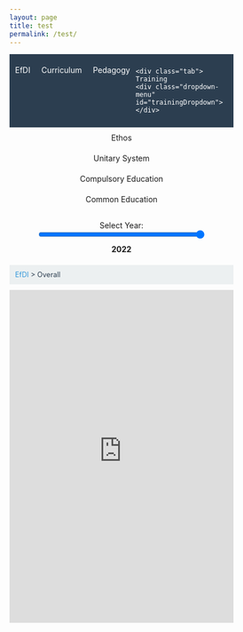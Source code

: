 ```yaml
---
layout: page
title: test
permalink: /test/
---
```


<!DOCTYPE html>
<html lang="en">
<head>
  <meta charset="UTF-8">
  <meta name="viewport" content="width=device-width, initial-scale=1.0">
  <title>EfDI Interactive Web Map</title>
  <!-- CSS for styling -->
  <style>
    * {
      margin: 0;
      padding: 0;
      box-sizing: border-box;
    }

    body {
      font-family: Arial, sans-serif;
      line-height: 1.5;
    }

    .tabs {
      display: flex;
      justify-content: space-around;
      background-color: #2c3e50;
      color: white;
      padding: 10px 0;
    }

    .tab {
      flex: 1;
      text-align: center;
      padding: 10px;
      transition: background-color 0.3s;
      position: relative;
    }

    .tab:hover {
      background-color: #34495e;
    }

    .active-tab {
      background-color: #1abc9c;
    }

    .dropdown-menu {
      display: none;
      position: absolute;
      top: 100%;
      left: 0;
      background-color: white;
      width: 100%;
      box-shadow: 0 4px 6px rgba(0, 0, 0, 0.1);
      z-index: 1000;
    }

    .tab:hover .dropdown-menu {
      display: block;
    }

    .dropdown-item {
      padding: 10px;
      border-bottom: 1px solid #ddd;
      text-align: left;
      color: #2c3e50;
      cursor: pointer;
    }

    .indent-1 {
      padding-left: 20px;
    }

    .indent-2 {
      padding-left: 40px;
    }

    .dropdown-item:hover {
      background-color: #f1f1f1;
    }

    #breadcrumbs {
      padding: 10px;
      background-color: #ecf0f1;
      font-size: 0.9em;
      margin: 0 0 10px;
      display: flex;
      gap: 5px;
    }

    #breadcrumbs span {
      color: #2c3e50;
    }

    #breadcrumbs a {
      text-decoration: none;
      color: #3498db;
    }

    #breadcrumbs a:hover {
      text-decoration: underline;
    }

    .year-slider {
      margin: 20px 0;
      text-align: center;
    }

    #yearRange {
      width: 300px;
    }

    #selectedYear {
      margin-top: 10px;
      font-weight: bold;
    }

    #mapFrame {
      display: block;
      width: 100%;
      height: 600px;
      border: none;
      transition: opacity 0.5s ease-in-out;
    }

    .fade-out {
      opacity: 0;
    }

    .fade-in {
      opacity: 1;
    }
  </style>
</head>
<body>

<div class="tabs">
  <div class="tab">
    EfDI
    <div class="dropdown-menu">
      <div class="dropdown-item" onclick="switchTopLevel('efdi_all', 'Overall')">Overall</div>
      <div class="dropdown-item indent-1" onclick="switchTopLevel('efdi_non_system', 'Non-system')">Non-system</div>
      <div class="dropdown-item indent-1" onclick="switchTopLevel('efdi_policy', 'Policy')">Policy</div>
      <div class="dropdown-item indent-1" onclick="switchTopLevel('efdi_practice', 'Practice')">Practice</div>
      <div class="dropdown-item indent-2" onclick="switchTopLevel('efdi_levels', 'Levels')">Levels</div>
      <div class="dropdown-item indent-2" onclick="switchTopLevel('efdi_equality', 'Equality')">Equality</div>
    </div>
  </div>

  <div class="tab">
    Curriculum
    <div class="dropdown-menu" id="curriculumDropdown"></div>
  </div>

  <div class="tab">
    Pedagogy
    <div class="dropdown-menu" id="pedagogyDropdown"></div>
  </div>

    <div class="tab">
    Training
    <div class="dropdown-menu" id="trainingDropdown"></div>
  </div>

  <div class="tab">
    Ethos
    <div class="dropdown-menu" id="ethosDropdown"></div>
  </div>

  <div class="tab">
    Unitary System
    <div class="dropdown-menu" id="autonomyDropdown"></div>
  </div>

  <div class="tab">
    Compulsory Education
    <div class="dropdown-menu" id="ceDropdown"></div>
  </div>

  <div class="tab">
    Common Education
    <div class="dropdown-menu" id="trackingDropdown"></div>
  </div>
</div>

  <div class="year-slider">
    <label for="yearRange">Select Year:</label><br>
    <input type="range" id="yearRange" min="0" max="2" step="1" value="2" oninput="updateYear(this.value)">
    <div id="selectedYear">2022</div>
  </div>

  <div id="breadcrumbs">
    <span id="breadcrumb-path"><a href="#" onclick="resetBreadcrumb()">EfDI</a> > Overall</span>
  </div>

  <iframe id="mapFrame" src="https://adrianaarellano.github.io/comp_all_index_2022/"></iframe>

  <script>
    let currentYear = "2022";
    let breadcrumbPath = "EfDI > Overall"; // Default breadcrumb
    let currentTab = "efdi_all"; // Default tab
    let topLevelSelection = "efdi_all"; // Track top-level selection
    const baseURL = "https://adrianaarellano.github.io/";
    const years = ["2009", "2016", "2022"];

    const curriculumOptions = {
      efdi_all: [
        { id: "cur_all", label: "Area", breadcrumb: "Overall > Curriculum" },
        { id: "cur_policy_all", label: "Policy", breadcrumb: "Overall > Curriculum > Policy" },
        { id: "cur_policy_all_aim", label: "Aim", breadcrumb: "Overall > Curriculum > Policy > Aim" },
        { id: "cur_policy_all_topic", label: "Topic", breadcrumb: "Overall > Curriculum > Policy > Topic" },
        { id: "cur_policy_all_program", label: " Unified Curricula", breadcrumb: "Overall > Curriculum > Policy > Unified Curricula" },
        { id: "cur_policy_all_mandate", label: "CE Mandate", breadcrumb: "Overall > Curriculum > Policy > CE Mandate" },
        { id: "cur_practice_all", label: "Practice", breadcrumb: "Overall > Curriculum > Practice" },
        { id: "cur_practice_all_out_act", label: "Outside Activities", breadcrumb: "Overall > Curriculum > Practice > Outside Activities" }
      ],
      efdi_non_system: [
        { id: "cur_non", label: "Area", breadcrumb: "Non-system > Curriculum" },
        { id: "cur_policy_non", label: "Policy", breadcrumb: "Non-system > Curriculum > Policy" },
        { id: "cur_policy_non_aim", label: "Aim", breadcrumb: "Non-system > Curriculum > Policy > Aim" },
        { id: "cur_policy_non_topic", label: "Topic", breadcrumb: "Non-system > Curriculum > Policy > Topic" },
        { id: "cur_policy_non_program", label: "Unified Curricula", breadcrumb: "Non-system > Curriculum > Policy > Unified Curricula" },
        { id: "cur_policy_non_mandate", label: "CE Mandate", breadcrumb: "Non-system > Curriculum > Policy > CE Mandate" },
        { id: "cur_practice_non", label: "Practice", breadcrumb: "Non-system > Curriculum > Practice" },
        { id: "cur_practice_non_out_act", label: "Outside Activities", breadcrumb: "Non-system > Curriculum > Practice > Outside Activities" }
      ],
      efdi_policy: [
        { id: "cur_policy_policy", label: "Area", breadcrumb: "Policy > Curriculum" },
        { id: "cur_policy_aim", label: "Aim", breadcrumb: "Policy > Curriculum > Aim" },
        { id: "cur_policy_topic", label: "Topic", breadcrumb: "Policy > Curriculum > Topic" },
        { id: "cur_policy_program", label: "Unified Curricula", breadcrumb: "Policy > Curriculum > Unified Curricula" },
        { id: "cur_policy_mandate", label: "CE Mandate", breadcrumb: "Policy > Curriculum > CE Mandate" }
      ],
      efdi_practice: [
        { id: "cur_practice_practice", label: "Area", breadcrumb: "Practice > Curriculum" },
        { id: "cur_practice_out_act", label: "Outside Activities", breadcrumb: "Practice > Curriculum > Outside Activities" }
      ],
      efdi_levels: [
        { id: "cur_levels", label: "Area", breadcrumb: "Levels > Curriculum" },
        { id: "cur_policy_levels", label: "Policy", breadcrumb: "Levels > Curriculum > Policy" },
        { id: "cur_policy_levels_aim", label: "Aim", breadcrumb: "Levels > Curriculum > Policy > Aim" },
        { id: "cur_policy_levels_topic", label: "Topic", breadcrumb: "Levels > Curriculum > Policy > Topic" },
        { id: "cur_policy_levels_mandate", label: "CE Mandate", breadcrumb: "Levels > Curriculum > Policy > CE Mandate" },
        { id: "cur_practice_levels", label: "Practice", breadcrumb: "Levels > Curriculum > Practice" },
        { id: "cur_practice_levels_out_act", label: "Outside Activities", breadcrumb: "Levels > Curriculum > Practice > Outside Activities" }
      ],
      efdi_equality: [
        { id: "cur_equality", label: "Area", breadcrumb: "Equality > Curriculum" },
        { id: "cur_policy_equality", label: "Policy", breadcrumb: "Equality > Curriculum > Policy" },
        { id: "cur_policy_equality_aim", label: "Aim", breadcrumb: "Equality > Curriculum > Policy > Aim" },
        { id: "cur_policy_equality_topic", label: "Topic", breadcrumb: "Equality > Curriculum > Policy > Topic" },
        { id: "cur_policy_equality_program", label: "Unified Curricula", breadcrumb: "Equality > Curriculum > Policy > Unified Curricula" }
      ]
    };

    function updateCurriculumDropdown() {
      const dropdown = document.getElementById("curriculumDropdown");
      dropdown.innerHTML = ""; // Clear existing items

      curriculumOptions[topLevelSelection].forEach(option => {
        const item = document.createElement("div");
        item.className = "dropdown-item";

        // Assign indentation classes
        if (option.label === "Policy" || option.label === "Practice") {
          item.classList.add("indent-1");
        } else if (!["Area", "Policy", "Practice"].includes(option.label)) {
          item.classList.add("indent-2");
        }

        item.textContent = option.label;
        item.onclick = () => switchTab(option.id, option.breadcrumb);
        dropdown.appendChild(item);
      });
    }

    const pedagogyOptions = {
      efdi_all: [
        { id: "pedagogy_all", label: "Area", breadcrumb: "Overall > Pedagogy" },
        { id: "pedagogy_policy_all", label: "Policy", breadcrumb: "Overall > Pedagogy > Policy" },
        { id: "pedagogy_policy_all_guide", label: "Guidelines", breadcrumb: "Overall > Pedagogy > Policy > Guidelines" },
        { id: "pedagogy_policy_all_object", label: "Objectives", breadcrumb: "Overall > Pedagogy > Policy > Objectives" },
        { id: "pedagogy_practice_all", label: "Practice", breadcrumb: "Overall > Pedagogy > Practice" },
        { id: "pedagogy_practice_all_vote", label: "Student Vote", breadcrumb: "Overall > Pedagogy > Practice > Student Vote" },
        { id: "pedagogy_practice_all_act_prac", label: "Active Participation", breadcrumb: "Overall > Pedagogy > Practice > Active Participation" },
        { id: "pedagogy_practice_all_dis", label: "Open Discussion", breadcrumb: "Overall > Pedagogy > Practice > Open Discussion" },
        { id: "pedagogy_practice_all_op", label: "Student Participation", breadcrumb: "Overall > Pedagogy > Practice > Student Participation in school affairs" },
        { id: "pedagogy_practice_all_class", label: "Classroom Climate", breadcrumb: "Overall > Pedagogy > Practice > Classroom Climate" }
      ],
      efdi_non_system: [
        { id: "pedagogy_non", label: "Area", breadcrumb: "Non-system > Pedagogy" },
        { id: "pedagogy_policy_non", label: "Policy", breadcrumb: "Non-system > Pedagogy > Policy" },
        { id: "pedagogy_policy_non_guide", label: "Guidelines", breadcrumb: "Non-system > Pedagogy > Policy > Guidelines" },
        { id: "pedagogy_policy_non_object", label: "Objectives", breadcrumb: "Non-system > Pedagogy > Policy > Objectives" },
        { id: "pedagogy_practice_non", label: "Practice", breadcrumb: "Overall > Pedagogy > Practice" },
        { id: "pedagogy_practice_non_vote", label: "Student Vote", breadcrumb: "Non-system > Pedagogy > Practice > Student Vote" },
        { id: "pedagogy_practice_non_act_prac", label: "Active Participation", breadcrumb: "Non-system > Pedagogy > Practice > Active Participation" },
        { id: "pedagogy_practice_non_dis", label: "Open Discussion", breadcrumb: "Non-system > Pedagogy > Practice > Open Discussion" },
        { id: "pedagogy_practice_non_op", label: "Student Participation", breadcrumb: "Non-system > Pedagogy > Practice > Student Participation in school affairs" },
        { id: "pedagogy_practice_non_class", label: "Classroom Climate", breadcrumb: "Non-system > Pedagogy > Practice > Classroom Climate" }
      ],
      efdi_policy: [
        { id: "pedagogy_policy_policy", label: "Area", breadcrumb: "Policy > Pedagogy" },
        { id: "pedagogy_policy_guide", label: "Guidelines", breadcrumb: "Policy > Pedagogy > Guidelines" },
        { id: "pedagogy_policy_object", label: "Objectives", breadcrumb: "Policy > Pedagogy > Objectives" }
      ],
      efdi_practice: [
        { id: "pedagogy_practice_practice", label: "Area", breadcrumb: "Practice > Pedagogy" },
        { id: "pedagogy_practice_vote", label: "Student Vote", breadcrumb: "Practice > Pedagogy > Student Vote" },
        { id: "pedagogy_practice_act_prac", label: "Active Participation", breadcrumb: "Practice > Pedagogy > Active Participation" },
        { id: "pedagogy_practice_dis", label: "Open Discussion", breadcrumb: "Practice > Pedagogy > Open Discussion" },
        { id: "pedagogy_practice_op", label: "Student Participation", breadcrumb: "Practice > Pedagogy > Student Participation in school affairs" },
        { id: "pedagogy_practice_class", label: "Classroom Climate", breadcrumb: "Practice > Pedagogy > Classroom Climate" }
      ],
      efdi_levels: [
        { id: "pedagogy_levels", label: "Area", breadcrumb: "Levels > Pedagogy" },
        { id: "pedagogy_policy_levels", label: "Policy", breadcrumb: "Levels > Pedagogy > Policy" },
        { id: "pedagogy_policy_levels_guide", label: "Guidelines", breadcrumb: "Levels > Pedagogy > Policy > Guidelines" },
        { id: "pedagogy_policy_levels_object", label: "Objectives", breadcrumb: "Levels > Pedagogy > Policy > Objectives" },
        { id: "pedagogy_practice_levels", label: "Practice", breadcrumb: "Levels > Pedagogy > Practice" },
        { id: "pedagogy_practice_levels_vote", label: "Student Vote", breadcrumb: "Levels > Pedagogy > Practice > Student Vote" },
        { id: "pedagogy_practice_levels_act_prac", label: "Active Participation", breadcrumb: "Levels > Pedagogy > Practice > Active Participation" },
        { id: "pedagogy_practice_levels_dis", label: "Open Discussion", breadcrumb: "Levels > Pedagogy > Practice > Open Discussion" },
        { id: "pedagogy_practice_levels_op", label: "Student Participation", breadcrumb: "Levels > Pedagogy > Practice > Student Participation in school affairs" },
        { id: "pedagogy_practice_levels_class", label: "Classroom Climate", breadcrumb: "Levels > Pedagogy > Practice > Classroom Climate" }
      ],
      efdi_equality: [
        { id: "pedagogy_equality", label: "Area", breadcrumb: "Equality > Pedagogy" },
        { id: "pedagogy_policy_equality", label: "Policy", breadcrumb: "Equality > Pedagogy > Policy" },
        { id: "pedagogy_policy_equality_guide", label: "Guidelines", breadcrumb: "Equality > Pedagogy > Policy > Guidelines" },
        { id: "pedagogy_practice_equality", label: "Practice", breadcrumb: "Equality > Pedagogy > Practice" },
        { id: "pedagogy_practice_equality_vote", label: "Student Vote", breadcrumb: "Equality > Pedagogy > Practice > Student Vote" },
        { id: "pedagogy_practice_equality_class", label: "Classroom Climate", breadcrumb: "Equality > Pedagogy > Practice > Classroom Climate" }
      ]
    };

    function updatePedagogyDropdown() {
      const dropdown = document.getElementById("pedagogyDropdown");
      dropdown.innerHTML = ""; // Clear existing items

      pedagogyOptions[topLevelSelection].forEach(option => {
        const item = document.createElement("div");
        item.className = "dropdown-item";

        // Assign indentation classes
        if (option.label === "Policy" || option.label === "Practice") {
          item.classList.add("indent-1");
        } else if (!["Area", "Policy", "Practice"].includes(option.label)) {
          item.classList.add("indent-2");
        }

        item.textContent = option.label;
        item.onclick = () => switchTab(option.id, option.breadcrumb);
        dropdown.appendChild(item);
      });
    }

    const trainingOptions = {
      efdi_all: [
        { id: "train_all", label: "Area", breadcrumb: "Overall > Training" },
        { id: "train_policy_all", label: "Policy", breadcrumb: "Overall > Training > Policy" },
        { id: "train_policy_all_in_service", label: "In-service", breadcrumb: "Overall > Training > Policy > In-service" },
        { id: "train_policy_all_mandatory", label: "Mandatory", breadcrumb: "Overall > Training > Policy > Mandatory" }
      ],
      efdi_non_system: [
        { id: "train_non", label: "Area", breadcrumb: "Non-system > Training" },
        { id: "train_policy_non", label: "Policy", breadcrumb: "Non-system > Training > Policy" },
        { id: "train_policy_non_in_service", label: "In-service", breadcrumb: "Non-system > Training > Policy > In-service" },
        { id: "train_policy_non_mandatory", label: "Mandatory", breadcrumb: "Non-system > Training > Policy > Mandatory" }
      ],
      efdi_policy: [
        { id: "train_policy_policy", label: "Area", breadcrumb: "Policy > Training" },
        { id: "train_policy_in_service", label: "In-service", breadcrumb: "Policy > Training > In-service" },
        { id: "train_policy_mandatory", label: "Mandatory", breadcrumb: "Policy > Training > Mandatory" }
      ],
      efdi_practice: [
      ],
      efdi_levels: [
        { id: "train_levels", label: "Area", breadcrumb: "Levels > Training" },
        { id: "train_policy_levels", label: "Policy", breadcrumb: "Levels > Training > Policy" },
        { id: "train_policy_levels_in_service", label: "In-service", breadcrumb: "Levels > Training > Policy > In-service" },
        { id: "train_policy_levels_mandatory", label: "Mandatory", breadcrumb: "Levels > Training > Policy > Mandatory" }
      ],
      efdi_equality: [
      ]
    };

    function updateTrainingDropdown() {
      const dropdown = document.getElementById("trainingDropdown");
      dropdown.innerHTML = ""; // Clear existing items

      trainingOptions[topLevelSelection].forEach(option => {
        const item = document.createElement("div");
        item.className = "dropdown-item";

        // Assign indentation classes
        if (option.label === "Policy" || option.label === "Practice") {
          item.classList.add("indent-1");
        } else if (!["Area", "Policy", "Practice"].includes(option.label)) {
          item.classList.add("indent-2");
        }

        item.textContent = option.label;
        item.onclick = () => switchTab(option.id, option.breadcrumb);
        dropdown.appendChild(item);
      });
    }

    const ethosOptions = {
      efdi_all: [
        { id: "ethos_all", label: "Area", breadcrumb: "Overall > Ethos" },
        { id: "ethos_policy_all", label: "Policy", breadcrumb: "Overall > Ethos > Policy" },
        { id: "ethos_policy_all_guide", label: "Guidelines", breadcrumb: "Overall > Ethos > Policy > Guidelines" },
        { id: "ethos_practice_all", label: "Practice", breadcrumb: "Overall > Ethos > Practice" },
        { id: "ethos_practice_all_student", label: "Student Involvement", breadcrumb: "Overall > Ethos > Practice > Student Involvement" },
        { id: "ethos_practice_all_teacher", label: "Teacher Involvement", breadcrumb: "Overall > Ethos > Practice > Teacher Involvement" }
      ],
      efdi_non_system: [
        { id: "ethos_non", label: "Area", breadcrumb: "Non-system > Ethos" },
        { id: "ethos_policy_non", label: "Policy", breadcrumb: "Non-system > Ethos > Policy" },
        { id: "ethos_policy_non_guide", label: "Guidelines", breadcrumb: "Non-system > Ethos > Policy > Guidelines" },
        { id: "ethos_practice_non", label: "Practice", breadcrumb: "Non-system > Ethos > Practice" },
        { id: "ethos_practice_non_student", label: "Student Involvement", breadcrumb: "Non-system > Ethos > Practice > Student Involvement" },
        { id: "ethos_practice_non_teacher", label: "Teacher Involvement", breadcrumb: "Non-system > Ethos > Practice > Teacher Involvement" }
      ],
      efdi_policy: [
        { id: "ethos_policy_policy", label: "Area", breadcrumb: "Policy > Ethos" },
        { id: "ethos_policy_guide", label: "Guidelines", breadcrumb: "Policy > Ethos > Guidelines" }
      ],
      efdi_practice: [
        { id: "ethos_practice_practice", label: "Area", breadcrumb: "Practice > Ethos" },
        { id: "ethos_practice_student", label: "Student Involvement", breadcrumb: "Practice > Ethos > Student Involvement" },
        { id: "ethos_practice_teacher", label: "Teacher Involvement", breadcrumb: "Practice > Ethos > Teacher Involvement" }
      ],
      efdi_levels: [
        { id: "ethos_levels", label: "Area", breadcrumb: "Levels > Ethos" },
        { id: "ethos_policy_levels", label: "Policy", breadcrumb: "Levels > Ethos > Policy" },
        { id: "ethos_policy_levels_guide", label: "Guidelines", breadcrumb: "Levels > Ethos > Policy > Guidelines" },
        { id: "ethos_practice_levels", label: "Practice", breadcrumb: "Levels > Ethos > Practice" },
        { id: "ethos_practice_levels_student", label: "Student Involvement", breadcrumb: "Levels > Ethos > Practice > Student Involvement" },
        { id: "ethos_practice_levels_teacher", label: "Teacher Involvement", breadcrumb: "Levels > Ethos > Practice > Teacher Involvement" }
      ],
      efdi_equality: [
      ]
    };

    function updateEthosDropdown() {
      const dropdown = document.getElementById("ethosDropdown");
      dropdown.innerHTML = ""; // Clear existing items

      ethosOptions[topLevelSelection].forEach(option => {
        const item = document.createElement("div");
        item.className = "dropdown-item";

        // Assign indentation classes
        if (option.label === "Policy" || option.label === "Practice") {
          item.classList.add("indent-1");
        } else if (!["Area", "Policy", "Practice"].includes(option.label)) {
          item.classList.add("indent-2");
        }

        item.textContent = option.label;
        item.onclick = () => switchTab(option.id, option.breadcrumb);
        dropdown.appendChild(item);
      });
    }

    const autonomyOptions = {
      efdi_all: [
        { id: "autonomy_all", label: "Area", breadcrumb: "Overall > Unitary system" },
        { id: "autonomy_policy_all", label: "Policy", breadcrumb: "Overall > Unitary system > Policy" },
        { id: "autonomy_policy_all_assess", label: "Guidelines", breadcrumb: "Overall > Unitary system > Policy > Assessment" },
        { id: "autonomy_policy_all_cur", label: "Centralized Curriculum", breadcrumb: "Overall > Unitary system > Policy > Centralized Curriculum" },
        { id: "autonomy_practice_all", label: "Practice", breadcrumb: "Overall > Unitary system > Practice" },
        { id: "autonomy_practice_all_ce_act", label: "Centralization of CE Activities", breadcrumb: "Overall > Unitary system > Practice > Centralization of Activities" },
        { id: "autonomy_practice_all_teach_cur", label: "Teacher Use of Official Curricula", breadcrumb: "Overall > Unitary system > Practice > Use of Official Curricula" }
      ],
      efdi_non_system: [
      ],
      efdi_policy: [
        { id: "autonomy_policy_policy", label: "Area", breadcrumb: "Policy > Unitary system" },
        { id: "autonomy_policy_assess", label: "Guidelines", breadcrumb: "Policy > Unitary system > Assessment" },
        { id: "autonomy_policy_cur", label: "Centralized Curriculum", breadcrumb: "Policy > Unitary system > Centralized Curriculum" }
      ],
      efdi_practice: [
        { id: "autonomy_practice_practice", label: "Area", breadcrumb: "Practice > Unitary system" },
        { id: "autonomy_practice_ce_act", label: "Centralization of CE Activities", breadcrumb: "Practice > Unitary system > Centralization of CE Activities" },
        { id: "autonomy_practice_teach_cur", label: "Teacher Use of Official Curricula", breadcrumb: "Practice > Unitary system > Use of Official Curricula" }
      ],
      efdi_levels: [
      ],
      efdi_equality: [
        { id: "autonomy_equality", label: "Area", breadcrumb: "Equality > Unitary system" },
        { id: "autonomy_policy_equality", label: "Policy", breadcrumb: "Equality > Unitary system > Policy" },
        { id: "autonomy_policy_equality_assess", label: "Guidelines", breadcrumb: "Equality > Unitary system > Policy > Assessment" },
        { id: "autonomy_policy_equality_cur", label: "Centralized Curriculum", breadcrumb: "Overall > Unitary system > Policy > Centralized Curriculum" },
        { id: "autonomy_practice_equality", label: "Practice", breadcrumb: "Equality > Unitary system > Practice" },
        { id: "autonomy_practice_equality_ce_act", label: "Student Involvement", breadcrumb: "Equality > Unitary system > Practice > Centralization of CE Activities" },
        { id: "autonomy_practice_equality_teach_cur", label: "Teacher Use of Official Curricula", breadcrumb: "Equality > Unitary system > Practice > Use of Official Curricula" }
      ]
    };

    function updateAutonomyDropdown() {
      const dropdown = document.getElementById("autonomyDropdown");
      dropdown.innerHTML = ""; // Clear existing items

      autonomyOptions[topLevelSelection].forEach(option => {
        const item = document.createElement("div");
        item.className = "dropdown-item";

        // Assign indentation classes
        if (option.label === "Policy" || option.label === "Practice") {
          item.classList.add("indent-1");
        } else if (!["Area", "Policy", "Practice"].includes(option.label)) {
          item.classList.add("indent-2");
        }

        item.textContent = option.label;
        item.onclick = () => switchTab(option.id, option.breadcrumb);
        dropdown.appendChild(item);
      });
    }

    const ceOptions = {
      efdi_all: [
        { id: "ce_all", label: "Area", breadcrumb: "Overall > Compulsory education" },
        { id: "ce_policy_all", label: "Policy", breadcrumb: "Overall > Compulsory education > Policy" },
        { id: "ce_policy_all_years", label: "Years", breadcrumb: "Overall > Compulsory education > Policy > Length of compulsory education" }
      ],
      efdi_non_system: [
      ],
      efdi_policy: [
        { id: "ce_policy_policy", label: "Area", breadcrumb: "Policy > Compulsory education" },
        { id: "ce_policy_years", label: "Years", breadcrumb: "Policy > Compulsory education > Length of compulsory education" }
      ],
      efdi_practice: [
      ],
      efdi_levels: [
        { id: "ce_levels", label: "Area", breadcrumb: "Levels > Compulsory education" },
        { id: "ce_policy_levels", label: "Policy", breadcrumb: "Levels > Compulsory education > Policy" },
        { id: "ce_policy_levels_years", label: "Years", breadcrumb: "Levels > Compulsory education > Policy > Length of compulsory education" }
      ],
      efdi_equality: [
        { id: "ce_equality", label: "Area", breadcrumb: "Equality > Compulsory education" },
        { id: "ce_policy_equality", label: "Policy", breadcrumb: "Equality > Compulsory education > Policy" },
        { id: "ce_policy_equality_years", label: "Years", breadcrumb: "Equality > Compulsory education > Policy > Length of compulsory education" }
      ]
    };

    function updateCeDropdown() {
      const dropdown = document.getElementById("ceDropdown");
      dropdown.innerHTML = ""; // Clear existing items

      ceOptions[topLevelSelection].forEach(option => {
        const item = document.createElement("div");
        item.className = "dropdown-item";

        // Assign indentation classes
        if (option.label === "Policy" || option.label === "Practice") {
          item.classList.add("indent-1");
        } else if (!["Area", "Policy", "Practice"].includes(option.label)) {
          item.classList.add("indent-2");
        }

        item.textContent = option.label;
        item.onclick = () => switchTab(option.id, option.breadcrumb);
        dropdown.appendChild(item);
      });
    }


    const trackingOptions = {
      efdi_all: [
        { id: "tracking_all", label: "Area", breadcrumb: "Overall > Common education" },
        { id: "tracking_policy_all", label: "Policy", breadcrumb: "Overall > Common education > Policy" },
        { id: "tracking_policy_all_age", label: "Age of selection", breadcrumb: "Overall > Common education > Policy > Age of selection" },
        { id: "tracking_practice_all", label: "Practice", breadcrumb: "Overall > Common education > Practice" },
        { id: "tracking_practice_all_group", label: "Average grouping", breadcrumb: "Overall > Common education > Practice > Average grouping" }
      ],
      efdi_non_system: [
      ],
      efdi_policy: [
        { id: "tracking_policy_policy", label: "Policy", breadcrumb: "Policy > Common education" },
        { id: "tracking_policy_age", label: "Age of selection", breadcrumb: "Policy > Common education > Age of selection" }
      ],
      efdi_practice: [
        { id: "tracking_practice_practice", label: "Practice", breadcrumb: "Practice > Common education" },
        { id: "tracking_practice_group", label: "Average grouping", breadcrumb: "Practice > Common education > Average grouping" }
      ],
      efdi_levels: [
      ],
      efdi_equality: [
        { id: "tracking_equality", label: "Area", breadcrumb: "Equality > Common education" },
        { id: "tracking_policy_equality", label: "Policy", breadcrumb: "Policy > Common education" },
        { id: "tracking_policy_equality_age", label: "Age of selection", breadcrumb: "Policy > Common education > Age of selection" },
        { id: "tracking_practice_equality_practice", label: "Practice", breadcrumb: "Equality > Practice > Common education" },
        { id: "tracking_practice_equality_group", label: "Average grouping", breadcrumb: "Equality > Practice > Common education > Average grouping" }
      ]
    };

    function updateTrackingDropdown() {
      const dropdown = document.getElementById("trackingDropdown");
      dropdown.innerHTML = ""; // Clear existing items

      trackingOptions[topLevelSelection].forEach(option => {
        const item = document.createElement("div");
        item.className = "dropdown-item";

        // Assign indentation classes
        if (option.label === "Policy" || option.label === "Practice") {
          item.classList.add("indent-1");
        } else if (!["Area", "Policy", "Practice"].includes(option.label)) {
          item.classList.add("indent-2");
        }

        item.textContent = option.label;
        item.onclick = () => switchTab(option.id, option.breadcrumb);
        dropdown.appendChild(item);
      });
    }


    function updateYear(index) {
      currentYear = years[index];
      document.getElementById("selectedYear").textContent = currentYear;
      switchTab(currentTab);
    }

    function switchTopLevel(selection, newBreadcrumbPath) {
      topLevelSelection = selection;
      switchTab(selection, newBreadcrumbPath);
      updateCurriculumDropdown();
      updatePedagogyDropdown(); // Add this line
      updateEthosDropdown();
      updateTrainingDropdown();
      updateAutonomyDropdown();
      updateCeDropdown();
      updateTrackingDropdown();
    }

    function switchTab(mapID, newBreadcrumbPath = '') {
      const mapFrame = document.getElementById("mapFrame");
      const breadcrumb = document.getElementById("breadcrumb-path");
      currentTab = mapID;

      breadcrumbPath = newBreadcrumbPath || breadcrumbPath;

      mapFrame.classList.add("fade-out");

      setTimeout(function () {
        const mapURLs = {
          efdi_all: `${baseURL}comp_all_index_${currentYear}/`,
          efdi_non_system: `${baseURL}comp_non_index_${currentYear}/`,
          efdi_policy: `${baseURL}comp_policy_index_${currentYear}/`,
          efdi_practice: `${baseURL}comp_prac_index_${currentYear}/`,
          efdi_levels: `${baseURL}comp_level_index_${currentYear}/`,
          efdi_equality: `${baseURL}comp_equality_index_${currentYear}/`,
          cur_all: `${baseURL}comp_subin_cur_${currentYear}/`,
          cur_non: `${baseURL}comp_subin_cur_${currentYear}/`,
          cur_levels: `${baseURL}comp_subin_level_cur_${currentYear}/`,
          cur_equality: `${baseURL}comp_subin_eq_cur_${currentYear}/`,
          cur_policy_all: `${baseURL}comp_cur_pol_${currentYear}/`,
          cur_policy_non: `${baseURL}comp_cur_pol_${currentYear}/`,
          cur_policy_policy: `${baseURL}comp_cur_pol_${currentYear}/`,
          cur_policy_levels: `${baseURL}comp_level_cur_pol_${currentYear}/`,
          cur_policy_equality: `${baseURL}comp_eq_cur_pol_${currentYear}/`,
          cur_policy_all_aim: `${baseURL}comp_cur_pol_aim_${currentYear}/`,
          cur_policy_non_aim: `${baseURL}comp_cur_pol_aim_${currentYear}/`,
          cur_policy_aim: `${baseURL}comp_cur_pol_aim_${currentYear}/`,
          cur_policy_levels_aim: `${baseURL}comp_cur_pol_aim_${currentYear}/`,
          cur_policy_equality_aim: `${baseURL}comp_eq_cur_pol_aim_${currentYear}/`,
          cur_policy_all_topic: `${baseURL}comp_cur_pol_topic_${currentYear}/`,
          cur_policy_non_topic: `${baseURL}comp_cur_pol_topic_${currentYear}/`,
          cur_policy_topic: `${baseURL}comp_cur_pol_topic_${currentYear}/`,
          cur_policy_levels_topic: `${baseURL}comp_cur_pol_topic_${currentYear}/`,
          cur_policy_equality_topic: `${baseURL}comp_eq_cur_pol_topic_${currentYear}/`,
          cur_policy_all_program: `${baseURL}comp_cur_pol_program_${currentYear}/`,
          cur_policy_non_program: `${baseURL}comp_cur_pol_program_${currentYear}/`,
          cur_policy_program: `${baseURL}comp_cur_pol_program_${currentYear}/`,
          cur_policy_equality_program: `${baseURL}comp_cur_pol_program_${currentYear}/`,
          cur_policy_all_mandate: `${baseURL}comp_cur_pol_formal_${currentYear}/`,
          cur_policy_non_mandate: `${baseURL}comp_cur_pol_formal_${currentYear}/`,
          cur_policy_mandate: `${baseURL}comp_cur_pol_formal_${currentYear}/`,
          cur_policy_levels_mandate: `${baseURL}comp_cur_pol_formal_${currentYear}/`,
          cur_practice_all: `${baseURL}comp_cur_prac_${currentYear}/`,
          cur_practice_non: `${baseURL}comp_cur_prac_${currentYear}/`,
          cur_practice_practice: `${baseURL}comp_cur_prac_${currentYear}/`,
          cur_practice_levels: `${baseURL}comp_level_cur_pol_${currentYear}/`,
          cur_practice_all_out_act: `${baseURL}comp_cur_prac_act_${currentYear}/`,
          cur_practice_non_out_act: `${baseURL}comp_cur_prac_act_${currentYear}/`,
          cur_practice_out_act: `${baseURL}comp_cur_prac_act_${currentYear}/`,
          cur_practice_levels_out_act: `${baseURL}comp_cur_prac_act_${currentYear}/`,
          pedagogy_all: `${baseURL}comp_subin_ped_${currentYear}/`,
          pedagogy_non: `${baseURL}comp_subin_ped_${currentYear}/`,
          pedagogy_levels: `${baseURL}comp_subin_ped_${currentYear}/`, // Fixed typo
          pedagogy_equality: `${baseURL}comp_subin_eq_ped_${currentYear}/`,
          pedagogy_policy_policy: `${baseURL}comp_ped_pol_${currentYear}/`,
          pedagogy_practice_practice: `${baseURL}comp_ped_prac_${currentYear}/`,
          pedagogy_policy_all: `${baseURL}comp_ped_pol_${currentYear}/`,
          pedagogy_non: `${baseURL}comp_ped_pol_${currentYear}/`,
          pedagogy_policy_policy: `${baseURL}comp_ped_pol_${currentYear}/`,
          pedagogy_policy_levels: `${baseURL}comp_ped_pol_${currentYear}/`,
          pedagogy_policy_equality: `${baseURL}comp_eq_ped_pol_${currentYear}/`,
          pedagogy_policy_all_guide: `${baseURL}comp_ped_pol_guide_${currentYear}/`,
          pedagogy_policy_non_guide: `${baseURL}comp_ped_pol_guide_${currentYear}/`,
          pedagogy_policy_guide: `${baseURL}comp_ped_pol_guide_${currentYear}/`,
          pedagogy_policy_levels_guide: `${baseURL}comp_ped_pol_guide_${currentYear}/`,
          pedagogy_policy_equality_guide: `${baseURL}comp_eq_ped_pol_guide_${currentYear}/`,
          pedagogy_policy_all_object: `${baseURL}comp_ped_pol_ob_${currentYear}/`,
          pedagogy_policy_non_object: `${baseURL}comp_ped_pol_ob_${currentYear}/`,
          pedagogy_policy_object: `${baseURL}comp_ped_pol_ob_${currentYear}/`,
          pedagogy_policy_levels_object: `${baseURL}comp_ped_pol_ob_${currentYear}/`,
          pedagogy_practice_all: `${baseURL}comp_ped_prac_${currentYear}/`,
          pedagogy_practice_non: `${baseURL}comp_ped_prac_${currentYear}/`,  
          pedagogy_practice_practice: `${baseURL}comp_ped_prac_${currentYear}/`,
          pedagogy_practice_levels: `${baseURL}comp_ped_prac_${currentYear}/`,
          pedagogy_practice_equality: `${baseURL}comp_eq_ped_prac_${currentYear}/`,
          pedagogy_practice_all_vote: `${baseURL}comp_ped_prac_vote_${currentYear}/`,
          pedagogy_practice_non_vote: `${baseURL}comp_ped_prac_vote_${currentYear}/`,
          pedagogy_practice_vote: `${baseURL}comp_ped_prac_vote_${currentYear}/`,
          pedagogy_practice_levels_vote: `${baseURL}comp_ped_prac_vote_${currentYear}/`,
          pedagogy_practice_equality_vote: `${baseURL}comp_ped_prac_vote_${currentYear}/`,
          pedagogy_practice_all_act_prac: `${baseURL}comp_ped_prac_act_${currentYear}/`,
          pedagogy_practice_non_act_prac: `${baseURL}comp_ped_prac_act_${currentYear}/`,
          pedagogy_practice_act_prac: `${baseURL}comp_ped_prac_act_${currentYear}/`,
          pedagogy_practice_levels_act_prac: `${baseURL}comp_ped_prac_act_${currentYear}/`,
          pedagogy_practice_all_dis: `${baseURL}comp_ped_prac_dis_${currentYear}/`,
          pedagogy_practice_non_dis: `${baseURL}comp_ped_prac_dis_${currentYear}/`,
          pedagogy_practice_dis: `${baseURL}comp_ped_prac_dis_${currentYear}/`,
          pedagogy_practice_levels_dis: `${baseURL}comp_ped_prac_dis_${currentYear}/`,
          pedagogy_practice_all_op: `${baseURL}comp_ped_prac_op_${currentYear}/`,
          pedagogy_practice_non_op: `${baseURL}comp_ped_prac_op_${currentYear}/`,
          pedagogy_practice_op: `${baseURL}comp_ped_prac_op_${currentYear}/`,
          pedagogy_practice_levels_op: `${baseURL}comp_ped_prac_op_${currentYear}/`,
          pedagogy_practice_all_class: `${baseURL}comp_ped_prac_class_${currentYear}/`,
          pedagogy_practice_non_class: `${baseURL}comp_ped_prac_class_${currentYear}/`,
          pedagogy_practice_class: `${baseURL}comp_ped_prac_class_${currentYear}/`,
          pedagogy_practice_levels_class: `${baseURL}comp_ped_prac_class_${currentYear}/`,
          pedagogy_practice_equality_class: `${baseURL}comp_eq_ped_prac_class_${currentYear}/`,
          train_all: `${baseURL}comp_subin_train_${currentYear}/`,
          train_non: `${baseURL}comp_subin_train_${currentYear}/`,
          train_levels: `${baseURL}comp_subin_train_${currentYear}/`,
          train_policy_all: `${baseURL}comp_train_pol_${currentYear}/`,
          train_policy_non: `${baseURL}comp_train_pol_${currentYear}/`,
          train_policy_policy: `${baseURL}comp_train_pol_${currentYear}/`,
          train_policy_levels: `${baseURL}comp_train_pol_${currentYear}/`,
          train_policy_all_in_service: `${baseURL}comp_train_pol_service_${currentYear}/`,
          train_policy_non_in_service: `${baseURL}comp_train_pol_service_${currentYear}/`,
          train_policy_in_service: `${baseURL}comp_train_pol_service_${currentYear}/`,
          train_policy_levels_in_service: `${baseURL}comp_train_pol_service_${currentYear}/`,
          train_policy_all_mandatory: `${baseURL}comp_train_pol_man_${currentYear}/`,
          train_policy_non_mandatory: `${baseURL}comp_train_pol_man_${currentYear}/`,
          train_policy_mandatory: `${baseURL}comp_train_pol_man_${currentYear}/`,
          train_policy_levels_mandatory: `${baseURL}comp_train_pol_man_${currentYear}/`,
          ethos_all: `${baseURL}comp_subin_ethos_${currentYear}/`,
          ethos_non: `${baseURL}comp_subin_ethos_${currentYear}/`,
          ethos_levels: `${baseURL}comp_subin_ethos_${currentYear}/`,
          ethos_policy_all: `${baseURL}comp_ethos_pol_${currentYear}/`,
          ethos_policy_non: `${baseURL}comp_ethos_pol_${currentYear}/`,
          ethos_policy_policy: `${baseURL}comp_ethos_pol_${currentYear}/`,
          ethos_policy_levels: `${baseURL}comp_ethos_pol_${currentYear}/`,
          ethos_policy_all_guide: `${baseURL}comp_ethos_pol_guide_${currentYear}/`,
          ethos_policy_non_guide: `${baseURL}comp_ethos_pol_guide_${currentYear}/`,
          ethos_policy_guide: `${baseURL}comp_ethos_pol_guide_${currentYear}/`,
          ethos_policy_levels_guide: `${baseURL}comp_ethos_pol_guide_${currentYear}/`,
          ethos_practice_all: `${baseURL}comp_ethos_prac_${currentYear}/`,
          ethos_practice_non: `${baseURL}comp_ethos_prac_${currentYear}/`,
          ethos_practice_practice: `${baseURL}comp_ethos_prac_${currentYear}/`,
          ethos_practice_levels: `${baseURL}comp_ethos_prac_${currentYear}/`,
          ethos_practice_all_student: `${baseURL}comp_ethos_prac_student_${currentYear}/`,
          ethos_practice_non_student: `${baseURL}comp_ethos_prac_student_${currentYear}/`,
          ethos_practice_student: `${baseURL}comp_ethos_prac_student_${currentYear}/`,
          ethos_practice_levels_student: `${baseURL}comp_ethos_prac_student_${currentYear}/`,
          ethos_practice_all_teacher: `${baseURL}comp_ethos_prac_teach_${currentYear}/`,
          ethos_practice_non_teacher: `${baseURL}comp_ethos_prac_teach_${currentYear}/`,
          ethos_practice_teacher: `${baseURL}comp_ethos_prac_teach_${currentYear}/`,
          ethos_practice_levels_teacher: `${baseURL}comp_ethos_prac_teach_${currentYear}/`,
          autonomy_all: `${baseURL}comp_subin_auto_${currentYear}/`,
          autonomy_equality: `${baseURL}comp_subin_auto_${currentYear}/`,
          autonomy_policy_all: `${baseURL}comp_auto_pol_${currentYear}/`,
          autonomy_policy_policy: `${baseURL}comp_auto_pol_${currentYear}/`,
          autonomy_policy_equality: `${baseURL}comp_auto_pol_${currentYear}/`,
          autonomy_policy_all_assess: `${baseURL}comp_auto_pol_assess_${currentYear}/`,
          autonomy_policy_assess: `${baseURL}comp_auto_pol_assess_${currentYear}/`,
          autonomy_policy_equality_assess: `${baseURL}comp_auto_pol_assess_${currentYear}/`,
          autonomy_policy_all_cur: `${baseURL}comp_auto_pol_cur_${currentYear}/`,
          autonomy_policy_cur: `${baseURL}comp_auto_pol_cur_${currentYear}/`,
          autonomy_policy_equality_cur: `${baseURL}comp_auto_pol_cur_${currentYear}/`,
          autonomy_practice_all: `${baseURL}comp_auto_prac_${currentYear}/`,
          autonomy_practice_practice: `${baseURL}comp_auto_prac_${currentYear}/`,
          autonomy_practice_equality: `${baseURL}comp_auto_prac_${currentYear}/`,
          autonomy_practice_all_ce_act: `${baseURL}comp_auto_prac_ce_act_${currentYear}/`,
          autonomy_practice_ce_act: `${baseURL}comp_auto_prac_ce_act_${currentYear}/`,
          autonomy_practice_equality_ce_act: `${baseURL}comp_auto_prac_ce_act_${currentYear}/`,
          autonomy_practice_all_teach_cur: `${baseURL}comp_auto_prac_cur_${currentYear}/`,
          autonomy_practice_teach_cur: `${baseURL}comp_auto_prac_cur_${currentYear}/`,
          autonomy_practice_equality_teach_cur: `${baseURL}comp_auto_prac_cur_${currentYear}/`,
          ce_all: `${baseURL}comp_subin_ce_${currentYear}/`,
          ce_levels: `${baseURL}comp_subin_ce_${currentYear}/`,
          ce_equality: `${baseURL}comp_subin_ce_${currentYear}/`,
          ce_policy_all: `${baseURL}comp_subin_ce_${currentYear}/`,
          ce_policy_policy: `${baseURL}comp_subin_ce_${currentYear}/`,
          ce_policy_levels: `${baseURL}comp_subin_ce_${currentYear}/`,
          ce_policy_equality: `${baseURL}comp_subin_ce_${currentYear}/`,
          ce_policy_all_years: `${baseURL}comp_ce_pol_years_${currentYear}/`,
          ce_policy_years: `${baseURL}comp_ce_pol_years_${currentYear}/`,
          ce_policy_levels_years: `${baseURL}comp_ce_pol_years_${currentYear}/`,
          ce_policy_equality_years: `${baseURL}comp_ce_pol_years_${currentYear}/`,
          tracking_all: `${baseURL}comp_subin_track_${currentYear}/`,
          tracking_equality: `${baseURL}comp_subin_track_${currentYear}/`,
          tracking_policy_all: `${baseURL}comp_track_pol_${currentYear}/`,
          tracking_policy_policy: `${baseURL}comp_track_pol_${currentYear}/`,
          tracking_policy_equality: `${baseURL}comp_track_pol_${currentYear}/`,
          tracking_policy_all_age: `${baseURL}comp_track_pol_age_${currentYear}/`,
          tracking_policy_age: `${baseURL}comp_track_pol_age_${currentYear}/`,
          tracking_policy_equality_age: `${baseURL}comp_track_pol_age_${currentYear}/`,
          tracking_practice_all: `${baseURL}comp_track_prac_${currentYear}/`,
          tracking_practice_practice: `${baseURL}comp_track_prac_${currentYear}/`,
          tracking_practice_equality: `${baseURL}comp_track_prac_${currentYear}/`,
          tracking_practice_all_group: `${baseURL}comp_track_prac_group_${currentYear}/`,
          tracking_practice_group: `${baseURL}comp_track_prac_group_${currentYear}/`,
          tracking_practice_equality_group: `${baseURL}comp_track_prac_group_${currentYear}/`
        };

        mapFrame.src = mapURLs[mapID] || mapURLs['efdi_all'];

        breadcrumb.innerHTML = `<a href="#" onclick="resetBreadcrumb()">EfDI</a> > ${breadcrumbPath}`;

        mapFrame.classList.remove("fade-out");
        mapFrame.classList.add("fade-in");
      }, 500);
    }

    function resetBreadcrumb() {
      breadcrumbPath = "EfDI > Overall";
      switchTab('efdi_all', 'Overall');
    }

    // Initialize the dropdowns with the default selection
    updateCurriculumDropdown();
    updatePedagogyDropdown();
    updateEthosDropdown();
    updateTrainingDropdown();
    updateAutonomyDropdown();
    updateCeDropdown();
    updateTrackingDropdown();
  </script>
</body>
</html>

